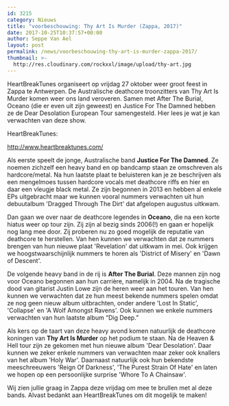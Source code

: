 ```yaml
---
id: 3215
category: Nieuws
title: "voorbeschouwing: Thy Art Is Murder (Zappa, 2017)"
date: 2017-10-25T10:37:57+00:00
author: Seppe Van Ael
layout: post
permalink: /news/voorbeschouwing-thy-art-is-murder-zappa-2017/
thumbnail: >-
  http://res.cloudinary.com/rockxxl/image/upload/thy-art.jpg
---
```

HeartBreakTunes organiseert op vrijdag 27 oktober weer groot feest in Zappa te Antwerpen. De Australische deathcore troonzitters van Thy Art Is Murder komen weer ons land veroveren. Samen met After The Burial, Oceano (die er even uit zijn geweest) en Justice For The Damned hebben ze de Dear Desolation European Tour samengesteld. Hier lees je wat je kan verwachten van deze show.

HeartBreakTunes:

http://www.heartbreaktunes.com/

Als eerste speelt de jonge, Australische band **Justice For The Damned**. Ze noemen zichzelf een heavy band en op bandcamp staan ze omschreven als hardcore/metal. Na hun laatste plaat te beluisteren kan je ze beschrijven als een mengelmoes tussen hardcore vocals met deathcore riffs en hier en daar een vleugje black metal. Ze zijn begonnen in 2013 en hebben al enkele EPs uitgebracht maar we kunnen vooral nummers verwachten uit hun debuutalbum 'Dragged Through The Dirt' dat afgelopen augustus uitkwam.



Dan gaan we over naar de deathcore legendes in **Oceano**, die na een korte hiatus weer op tour zijn. Zij zijn al bezig sinds 2006(!) en gaan er hopelijk nog lang mee door. Zij proberen nu zo goed mogelijk de reputatie van deathcore te herstellen. Van hen kunnen we verwachten dat ze nummers brengen van hun nieuwe plaat 'Revelation' dat uitkwam in mei. Ook krijgen we hoogstwaarschijnlijk nummers te horen als 'District of Misery' en 'Dawn of Descent'.



De volgende heavy band in de rij is **After The Burial**. Deze mannen zijn nog voor Oceano begonnen aan hun carrière, namelijk in 2004. Na de tragische dood van gitarist Justin Lowe zijn de heren weer aan het touren. Van hen kunnen we verwachten dat ze hun meest bekende nummers spelen omdat ze nog geen nieuw album uitbrachten, onder andere 'Lost In Static', 'Collapse' en 'A Wolf Amongst Ravens'. Ook kunnen we enkele nummers verwachten van hun laatste album “Dig Deep.”



Als kers op de taart van deze heavy avond komen natuurlijk de deathcore koningen van **Thy Art Is Murder** op het podium te staan. Na de Heaven & Hell tour zijn ze gekomen met hun nieuwe album 'Dear Desolation'. Daar kunnen we zeker enkele nummers van verwachten maar zeker ook knallers van het album 'Holy War'. Daarnaast natuurlijk ook hun bekendste meeschreeuwers 'Reign Of Darkness', 'The Purest Strain Of Hate' en laten we hopen op een persoonlijke surprise 'Whore To A Chainsaw'.



Wij zien jullie graag in Zappa deze vrijdag om mee te brullen met al deze bands. Alvast bedankt aan HeartBreakTunes om dit mogelijk te maken!